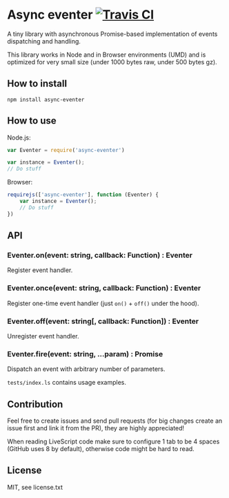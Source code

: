 # Async eventer [![Travis CI](https://img.shields.io/travis/nazar-pc/async-eventer/master.svg?label=Travis%20CI)](https://travis-ci.org/nazar-pc/async-eventer)
A tiny library with asynchronous Promise-based implementation of events dispatching and handling.

This library works in Node and in Browser environments (UMD) and is optimized for very small size (under 1000 bytes raw, under 500 bytes gz).

## How to install
```
npm install async-eventer
```

## How to use
Node.js:
```javascript
var Eventer = require('async-eventer')

var instance = Eventer();
// Do stuff
```
Browser:
```javascript
requirejs(['async-eventer'], function (Eventer) {
    var instance = Eventer();
    // Do stuff
})
```

## API

### Eventer.on(event: string, callback: Function) : Eventer
Register event handler.

### Eventer.once(event: string, callback: Function) : Eventer
Register one-time event handler (just `on()` + `off()` under the hood).

### Eventer.off(event: string[, callback: Function]) : Eventer
Unregister event handler.

### Eventer.fire(event: string, ...param) : Promise
Dispatch an event with arbitrary number of parameters.

`tests/index.ls` contains usage examples.

## Contribution
Feel free to create issues and send pull requests (for big changes create an issue first and link it from the PR), they are highly appreciated!

When reading LiveScript code make sure to configure 1 tab to be 4 spaces (GitHub uses 8 by default), otherwise code might be hard to read.

## License
MIT, see license.txt
